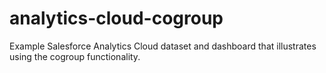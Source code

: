 # analytics-cloud-cogroup
Example Salesforce Analytics Cloud dataset and dashboard that illustrates using the cogroup functionality.

